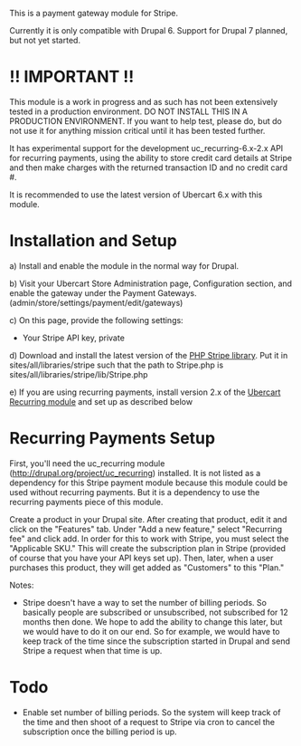
This is a payment gateway module for Stripe. 

Currently it is only compatible with Drupal 6. Support for Drupal 7 planned, but not yet started.

!! IMPORTANT !!
===============

This module is a work in progress and as such has not been extensively tested in a production environment. DO NOT INSTALL THIS IN A PRODUCTION ENVIRONMENT. If you want to help test, please do, but do not use it for anything mission critical until it has been tested further.

It has experimental support for the development
uc_recurring-6.x-2.x API for recurring payments, using the ability to 
store credit card details at Stripe and then make charges with
the returned transaction ID and no credit card #.

It is recommended to use the latest version of Ubercart 6.x with this
module. 

Installation and Setup
======================

a) Install and enable the module in the normal way for Drupal.

b) Visit your Ubercart Store Administration page, Configuration
section, and enable the gateway under the Payment Gateways.
(admin/store/settings/payment/edit/gateways)

c) On this page, provide the following settings: 
   - Your Stripe API key, private

d) Download and install the latest version of the [PHP Stripe library](https://github.com/stripe/stripe-php). Put it in sites/all/libraries/stripe such that the path to Stripe.php is sites/all/libraries/stripe/lib/Stripe.php

e) If you are using recurring payments, install version 2.x of the [Ubercart Recurring module](http://drupal.org/project/uc_recurring) and set up as described below


Recurring Payments Setup
========================

First, you'll need the uc_recurring module (http://drupal.org/project/uc_recurring) installed. It is not listed as a dependency for this Stripe payment module because this module could be used without recurring payments. But it is a dependency to use the recurring payments piece of this module.

Create a product in your Drupal site. After creating that product, edit it and click on the "Features" tab. Under "Add a new feature," select "Recurring fee" and click add. In order for this to work with Stripe, you must select the "Applicable SKU." This will create the subscription plan in Stripe (provided of course that you have your API keys set up). Then, later, when a user purchases this product, they will get added as "Customers" to this "Plan."

Notes:
 - Stripe doesn't have a way to set the number of billing periods. So basically people are subscribed or unsubscribed, not subscribed for 12 months then done. We hope to add the ability to change this later, but we would have to do it on our end. So for example, we would have to keep track of the time since the subscription started in Drupal and send Stripe a request when that time is up.


Todo
====
 - Enable set number of billing periods. So the system will keep track of the time and then shoot of a request to Stripe via cron to cancel the subscription once the billing period is up.

